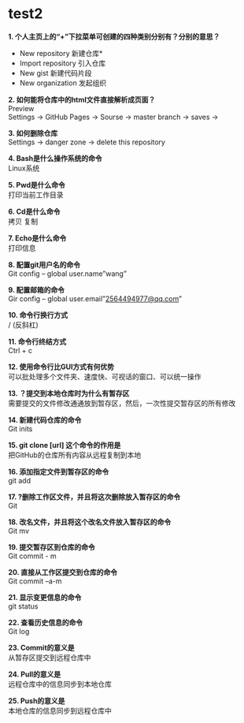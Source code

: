 # test2
**1. 个人主页上的“+”下拉菜单可创建的四种类别分别有？分别的意思？**  
- New repository  新建仓库*
- Import repository  引入仓库
- New gist  新建代码片段
- New organization  发起组织

**2. 如何能将仓库中的html文件直接解析成页面？**  
Preview  
Settings -> GitHub Pages -> Sourse -> master branch -> saves ->

**3. 如何删除仓库**   
Settings  ->  danger zone -> delete this repository

**4.	Bash是什么操作系统的命令**   
Linux系统

**5.	Pwd是什么命令**  
打印当前工作目录

**6.	Cd是什么命令**  
拷贝 复制

**7.	Echo是什么命令**    
打印信息

**8.	配置git用户名的命令**    
Git config – global user.name”wang”

**9. 配置邮箱的命令**  
Gir config – global user.email”2564494977@qq.com”

**10.	命令行换行方式**   
/ (反斜杠)

**11.	命令行终结方式**   
Ctrl + c

**12.	使用命令行比GUI方式有何优势**   
可以批处理多个文件夹、速度快、可视话的窗口、可以统一操作

**13.	？提交到本地仓库时为什么有暂存区**  
需要提交的文件修改通通放到暂存区，然后，一次性提交暂存区的所有修改

**14.	新建代码仓库的命令**  
Git inits

**15.	git clone [url] 这个命令的作用是**  
把GitHub的仓库所有内容从远程复制到本地

**16.	添加指定文件到暂存区的命令**   
git add

**17.	?删除工作区文件，并且将这次删除放入暂存区的命令**    
Git

**18.	改名文件，并且将这个改名文件放入暂存区的命令**  
Git mv

**19.	提交暂存区到仓库的命令**    
Git commit - m

**20.	直接从工作区提交到仓库的命令**      
Git commit –a-m

**21.	显示变更信息的命令**   
git status

**22.	查看历史信息的命令**     
Git log

**23.	Commit的意义是**   
从暂存区提交到远程仓库中 

**24.	Pull的意义是**  
远程仓库中的信息同步到本地仓库

**25.	Push的意义是**  
本地仓库的信息同步到远程仓库中
